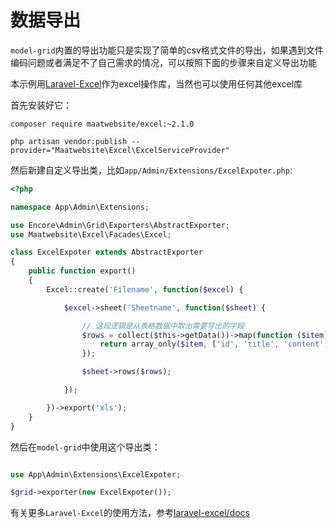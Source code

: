 数据导出
=======

`model-grid`内置的导出功能只是实现了简单的csv格式文件的导出，如果遇到文件编码问题或者满足不了自己需求的情况，可以按照下面的步骤来自定义导出功能

本示例用[Laravel-Excel](https://github.com/Maatwebsite/Laravel-Excel)作为excel操作库，当然也可以使用任何其他excel库

首先安装好它：

```shell
composer require maatwebsite/excel:~2.1.0

php artisan vendor:publish --provider="Maatwebsite\Excel\ExcelServiceProvider"
```

然后新建自定义导出类，比如`app/Admin/Extensions/ExcelExpoter.php`:
```php
<?php

namespace App\Admin\Extensions;

use Encore\Admin\Grid\Exporters\AbstractExporter;
use Maatwebsite\Excel\Facades\Excel;

class ExcelExpoter extends AbstractExporter
{
    public function export()
    {
        Excel::create('Filename', function($excel) {

            $excel->sheet('Sheetname', function($sheet) {

                // 这段逻辑是从表格数据中取出需要导出的字段
                $rows = collect($this->getData())->map(function ($item) {
                    return array_only($item, ['id', 'title', 'content', 'rate', 'keywords']);
                });

                $sheet->rows($rows);

            });

        })->export('xls');
    }
}
```

然后在`model-grid`中使用这个导出类：
```php

use App\Admin\Extensions\ExcelExpoter;

$grid->exporter(new ExcelExpoter());

```

有关更多`Laravel-Excel`的使用方法，参考[laravel-excel/docs](http://www.maatwebsite.nl/laravel-excel/docs)